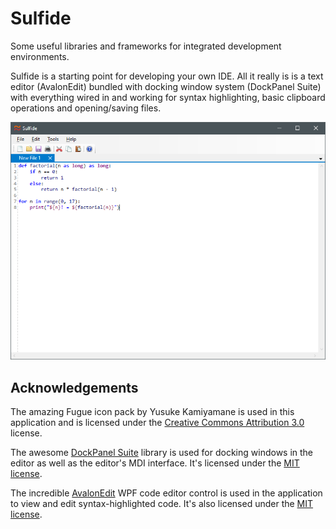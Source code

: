 # Sulfide
Some useful libraries and frameworks for integrated development environments. 

Sulfide is a starting point for developing your own IDE. All it really is is a text editor (AvalonEdit) bundled with docking window system (DockPanel Suite) with everything wired in and working for syntax highlighting, basic clipboard operations and opening/saving files.

![Screenshot](https://github.com/lambdacasserole/sulfide/raw/master/Assets/screenshot.png)

## Acknowledgements

The amazing Fugue icon pack by Yusuke Kamiyamane is used in this application and is licensed under the [Creative Commons Attribution 3.0](http://creativecommons.org/licenses/by/3.0/) license.

The awesome [DockPanel Suite](https://github.com/dockpanelsuite/dockpanelsuite) library is used for docking windows in the editor as well as the editor's MDI interface. It's licensed under the [MIT license](https://opensource.org/licenses/MIT).

The incredible [AvalonEdit](https://github.com/icsharpcode/AvalonEdit) WPF code editor control is used in the application to view and edit syntax-highlighted code. It's also licensed under the [MIT license](https://opensource.org/licenses/MIT).
